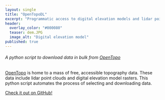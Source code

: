 ```yaml
---
layout: single
title: "OpenTopoDL"
excerpt: "Programmatic access to digital elevation models and lidar point clouds from OpenTopo with Python."
header:
  overlay_color: "#000080"
  teaser: dem.JPG
  image_alt: "Digital elevation model"
published: true
---
```


###### A python script to download data in bulk from [OpenTopo](http://opentopo.sdsc.edu)

[OpenTopo](http://opentopo.sdsc.edu) is home to a mass of free, accessible topography data.
These data include lidar point clouds and digital elevation model rasters.
This python script automates the process of selecting and downloading data.


[Check it out on GitHub!](https://github.com/earthlab/OpenTopoDL)

